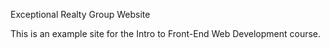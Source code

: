 Exceptional Realty Group Website

This is an example site for the Intro to Front-End Web Development course.
